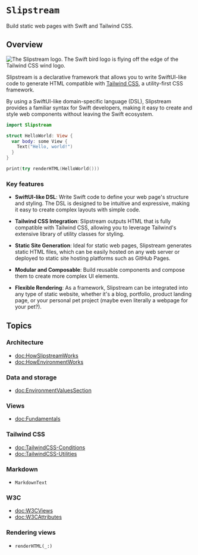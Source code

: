 # ``Slipstream``

Build static web pages with Swift and Tailwind CSS.

## Overview

![The Slipstream logo. The Swift bird logo is flying off the edge of the Tailwind CSS wind logo.](logo)

Slipstream is a declarative framework that allows you to write SwiftUI-like
code to generate HTML compatible with [Tailwind CSS](https://tailwindcss.com/docs/installation),
a utility-first CSS framework.

By using a SwiftUI-like domain-specific language (DSL), Slipstream provides a
familiar syntax for Swift developers, making it easy to create and style web
components without leaving the Swift ecosystem.

```swift
import Slipstream

struct HelloWorld: View {
  var body: some View {
    Text("Hello, world!")
  }
}

print(try renderHTML(HelloWorld()))
```


### Key features

- **SwiftUI-like DSL**: Write Swift code to define your web page's structure
  and styling. The DSL is designed to be intuitive and expressive, making it
  easy to create complex layouts with simple code.

- **Tailwind CSS Integration**: Slipstream outputs HTML that is fully
  compatible with Tailwind CSS, allowing you to leverage Tailwind's extensive
  library of utility classes for styling.

- **Static Site Generation**: Ideal for static web pages, Slipstream generates
  static HTML files, which can be easily hosted on any web server or deployed
  to static site hosting platforms such as GitHub Pages.

- **Modular and Composable**: Build reusable components and compose them to
  create more complex UI elements.

- **Flexible Rendering**: As a framework, Slipstream can be integrated into any
  type of static website, whether it's a blog, portfolio, product landing page,
  or your personal pet project (maybe even literally a webpage for your pet?). 

## Topics

### Architecture

- <doc:HowSlipstreamWorks>
- <doc:HowEnvironmentWorks>

### Data and storage

- <doc:EnvironmentValuesSection>

### Views

- <doc:Fundamentals>

### Tailwind CSS

- <doc:TailwindCSS-Conditions>
- <doc:TailwindCSS-Utilities>

### Markdown

- ``MarkdownText``

### W3C

- <doc:W3CViews>
- <doc:W3CAttributes>

### Rendering views

- ``renderHTML(_:)``
